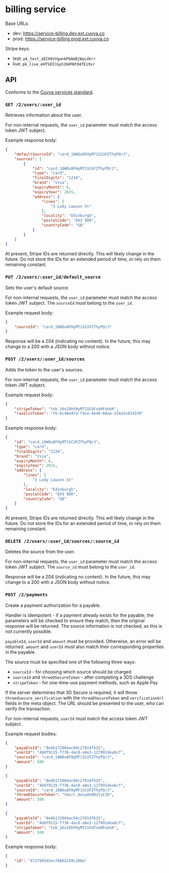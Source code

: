 # billing service

Base URLs:

- dev: https://service-billing.dev.ext.cuvva.co
- prod: https://service-billing.prod.ext.cuvva.co

Stripe keys:

- test: `pk_test_aECH9zVgwnkPbAmBjWyLdkrr`
- live: `pk_live_eHTSOIlGyXzbHFWtO4fEi9sr`

## API

Conforms to the [Cuvva services standard][1].

### `GET /2/users/:user_id`

Retrieves information about the user.

For non-internal requests, the `user_id` parameter must match the access token
JWT subject.

Example response body:

```json
{
	"defaultSourceId": "card_18WOu8FHyMT1SCUFZThyPQrJ",
	"sources": [
		{
			"id": "card_18WOu8FHyMT1SCUFZThyPQrJ",
			"type": "card",
			"finalDigits": "1234",
			"brand": "Visa",
			"expiryMonth": 6,
			"expiryYear": 2015,
			"address": {
				"lines": [
					"3 Lady Lawson St"
				],
				"locality": "Edinburgh",
				"postalCode": "EH3 9DR",
				"countryCode": "GB"
			}
		}
	]
}
```

At present, Stripe IDs are returned directly. This will likely change in the
future. Do not store the IDs for an extended period of time, or rely on them
remaining constant.

### `PUT /2/users/:user_id/default_source`

Sets the user's default source.

For non-internal requests, the `user_id` parameter must match the access token
JWT subject. The `sourceId` must belong to the `user_id`.

Example request body:

```json
{
	"sourceId": "card_18WOu8FHyMT1SCUFZThyPQrJ"
}
```

Response will be a 204 (indicating no content). In the future, this may change
to a 200 with a JSON body without notice.

### `POST /2/users/:user_id/sources`

Adds the token to the user's sources.

For non-internal requests, the `user_id` parameter must match the access token
JWT subject.

Example request body:

```json
{
	"stripeToken": "tok_16oI0hFHyMT1SCUFxUHFoUnK",
	"ravelinToken": "tk-8c46447a-fdce-4e48-88aa-234a3c014330"
}
```

Example response body:

```json
{
	"id": "card_18WOu8FHyMT1SCUFZThyPQrJ",
	"type": "card",
	"finalDigits": "1234",
	"brand": "Visa",
	"expiryMonth": 6,
	"expiryYear": 2015,
	"address": {
		"lines": [
			"3 Lady Lawson St"
		],
		"locality": "Edinburgh",
		"postalCode": "EH3 9DR",
		"countryCode": "GB"
	}
}
```

At present, Stripe IDs are returned directly. This will likely change in the
future. Do not store the IDs for an extended period of time, or rely on them
remaining constant.

### `DELETE /2/users/:user_id/sources/:source_id`

Deletes the source from the user.

For non-internal requests, the `user_id` parameter must match the access token
JWT subject. The `source_id` must belong to the `user_id`.

Response will be a 204 (indicating no content). In the future, this may change
to a 200 with a JSON body without notice.

### `POST /2/payments`

Create a payment authorization for a payable.

Handler is idempotent - if a payment already exists for the payable, the
parameters will be checked to ensure they match, then the original response will
be returned. The source information is not checked, as this is not currently
possible.

`payableId`, `userId` and `amount` must be provided. Otherwise, an error will be
returned. `amount` and `userId` must also match their corresponding properties
in the payable.

The source must be specified one of the following three ways:

- `sourceId` - for choosing which source should be charged
- `sourceId` and `threeDSecureToken` - after completing a 3DS challenge
- `stripeToken` - for one-time-use payment methods, such as Apple Pay

If the server determines that 3D Secure is required, it will throw
`threedsecure_verification` with the `threeDSecureToken` and `verificationUrl`
fields in the meta object. The URL should be presented to the user, who can
verify the transaction.

For non-internal requests, `userId` must match the access token JWT subject.

Example request bodies:

```json
{
	"payableId": "8e4b172064ac94c27814fb15",
	"userId": "4b0f9115-f736-4ac8-a8e3-127991dea6cf",
	"sourceId": "card_18WOu8FHyMT1SCUFZThyPQrJ",
	"amount": 500
}
```

```json
{
	"payableId": "8e4b172064ac94c27814fb15",
	"userId": "4b0f9115-f736-4ac8-a8e3-127991dea6cf",
	"sourceId": "card_18WOu8FHyMT1SCUFZThyPQrJ",
	"threeDSecureToken": "tdsrc_8ouyAU4BztyC3b",
	"amount": 500
}
```

```json
{
	"payableId": "8e4b172064ac94c27814fb15",
	"userId": "4b0f9115-f736-4ac8-a8e3-127991dea6cf",
	"stripeToken": "tok_16oI0hFHyMT1SCUFxUHFoUnK",
	"amount": 500
}
```

Example response body:

```json
{
	"id": "471f995d2ecf8865249c200a"
}
```

[1]: https://github.com/cuvva/standards/blob/master/services.md

